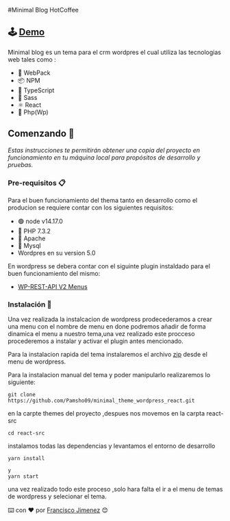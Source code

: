 #Minimal Blog HotCoffee


## 🕹 [Demo](http://minimalheme.atwebpages.com/)
Minimal blog es un tema para el crm wordpres el cual utiliza las tecnologias web
tales como :
- 🧱 WebPack
- 📦 NPM
- 🎫 TypeScript
- 🎀 Sass
- ⚛ React
- 🐘 Php(Wp)


## Comenzando 🚀  

_Estas instrucciones te permitirán obtener una copia del proyecto en funcionamiento en tu máquina local para propósitos de desarrollo y pruebas._



### Pre-requisitos 📋

Para el buen funcionamiento del thema tanto en desarrollo como el producion se requiere contar con los siguientes requisitos:
 - 🟢 node v14.17.0
 - 🐘 PHP 7.3.2 
 - 🐔 Apache
 - 🐬 Mysql
 - Wordpres en su version 5.0
  
  En wordpress se debera contar con el siguinte plugin instaldado para el buen funcionamiento del mismo:
- [WP-REST-API V2 Menus](https://wordpress.org/plugins/wp-rest-api-v2-menus/)
 




### Instalación 🔧

Una vez realizada la instalcacion de wordpress prodecederamos a crear una menu con el nombre de menu en done podremos añadir de forma dinamica el menu a nuestro tema,una vez realizado este procceso procederemos a instalar y activar el plugin antes mencionado.
 
Para la instalacion rapida del tema instalaremos el archivo [zip](https://drive.google.com/file/d/1VD279TTlzPLioOp_dqTaTSRqIc_8UVh6/view) desde el menu de wordpress.

Para la instalacion manual del tema y poder manipularlo realizaremos lo siguiente:


```
git clone https://github.com/Pamsho09/minimal_theme_wordpress_react.git
```

en la carpte themes del proyecto ,despues nos movemos en la carpta react-src

```
cd react-src
```

instalamos todas las dependencias y levantamos el entorno de desarrollo
```
yarn install

y 
yarn start
```
una vez realizado todo este proceso ,solo hara falta el ir a el menu de temas de wordpress y selecionar el tema.


⌨️ con ❤️ por [Francisco Jimenez](https://github.com/pamsho09) 😊
